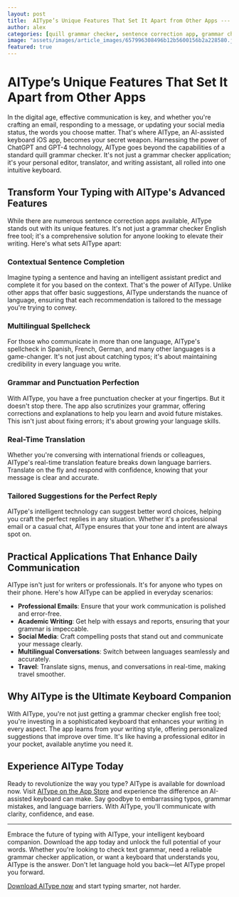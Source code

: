 ```yaml
---
layout: post
title:  AIType’s Unique Features That Set It Apart from Other Apps --- Highlighting the unique features of AIType that are not found in other similar apps.
author: alex
categories: [quill grammar checker, sentence correction app, grammar checker application, grammar checker english free, spellcheck in spanish, free punctuation checker, check text grammar]
image: "assets/images/article_images/657996308496b12b5600156b2a228580.jpg"
featured: true
---
```


# AIType’s Unique Features That Set It Apart from Other Apps

In the digital age, effective communication is key, and whether you're crafting an email, responding to a message, or updating your social media status, the words you choose matter. That's where AIType, an AI-assisted keyboard iOS app, becomes your secret weapon. Harnessing the power of ChatGPT and GPT-4 technology, AIType goes beyond the capabilities of a standard quill grammar checker. It's not just a grammar checker application; it's your personal editor, translator, and writing assistant, all rolled into one intuitive keyboard.

## Transform Your Typing with AIType's Advanced Features

While there are numerous sentence correction apps available, AIType stands out with its unique features. It's not just a grammar checker English free tool; it's a comprehensive solution for anyone looking to elevate their writing. Here's what sets AIType apart:

### Contextual Sentence Completion

Imagine typing a sentence and having an intelligent assistant predict and complete it for you based on the context. That's the power of AIType. Unlike other apps that offer basic suggestions, AIType understands the nuance of language, ensuring that each recommendation is tailored to the message you're trying to convey.

### Multilingual Spellcheck

For those who communicate in more than one language, AIType's spellcheck in Spanish, French, German, and many other languages is a game-changer. It's not just about catching typos; it's about maintaining credibility in every language you write.

### Grammar and Punctuation Perfection

With AIType, you have a free punctuation checker at your fingertips. But it doesn't stop there. The app also scrutinizes your grammar, offering corrections and explanations to help you learn and avoid future mistakes. This isn't just about fixing errors; it's about growing your language skills.

### Real-Time Translation

Whether you're conversing with international friends or colleagues, AIType's real-time translation feature breaks down language barriers. Translate on the fly and respond with confidence, knowing that your message is clear and accurate.

### Tailored Suggestions for the Perfect Reply

AIType's intelligent technology can suggest better word choices, helping you craft the perfect replies in any situation. Whether it's a professional email or a casual chat, AIType ensures that your tone and intent are always spot on.

## Practical Applications That Enhance Daily Communication

AIType isn't just for writers or professionals. It's for anyone who types on their phone. Here's how AIType can be applied in everyday scenarios:

- **Professional Emails**: Ensure that your work communication is polished and error-free.
- **Academic Writing**: Get help with essays and reports, ensuring that your grammar is impeccable.
- **Social Media**: Craft compelling posts that stand out and communicate your message clearly.
- **Multilingual Conversations**: Switch between languages seamlessly and accurately.
- **Travel**: Translate signs, menus, and conversations in real-time, making travel smoother.

## Why AIType is the Ultimate Keyboard Companion

With AIType, you're not just getting a grammar checker english free tool; you're investing in a sophisticated keyboard that enhances your writing in every aspect. The app learns from your writing style, offering personalized suggestions that improve over time. It's like having a professional editor in your pocket, available anytime you need it.

## Experience AIType Today

Ready to revolutionize the way you type? AIType is available for download now. Visit [AIType on the App Store](https://apps.apple.com/us/app/aitype-grammar-check-keyboard/id6469163944) and experience the difference an AI-assisted keyboard can make. Say goodbye to embarrassing typos, grammar mistakes, and language barriers. With AIType, you'll communicate with clarity, confidence, and ease.

---

Embrace the future of typing with AIType, your intelligent keyboard companion. Download the app today and unlock the full potential of your words. Whether you're looking to check text grammar, need a reliable grammar checker application, or want a keyboard that understands you, AIType is the answer. Don't let language hold you back—let AIType propel you forward.

[Download AIType now](https://apps.apple.com/us/app/aitype-grammar-check-keyboard/id6469163944) and start typing smarter, not harder.